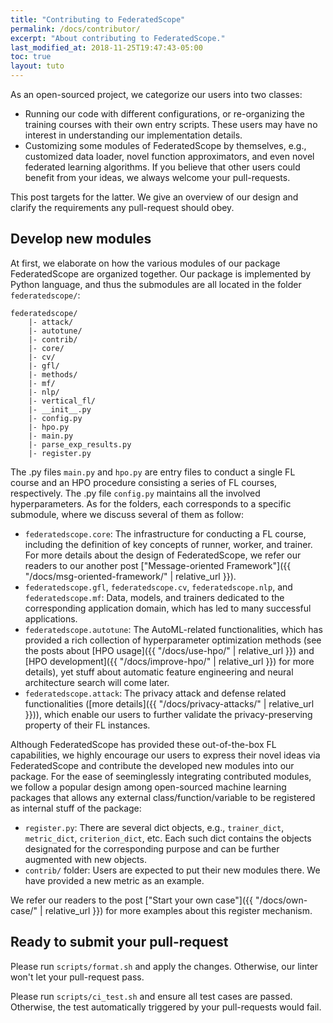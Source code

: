 ```yaml
---
title: "Contributing to FederatedScope"
permalink: /docs/contributor/
excerpt: "About contributing to FederatedScope."
last_modified_at: 2018-11-25T19:47:43-05:00
toc: true
layout: tuto
---
```


As an open-sourced project, we categorize our users into two classes:

- Running our code with different configurations, or re-organizing the training courses with their own entry scripts. These users may have no interest in understanding our implementation details.
- Customizing some modules of FederatedScope by themselves, e.g., customized data loader, novel function approximators, and even novel federated learning algorithms. If you believe that other users could benefit from your ideas, we always welcome your pull-requests.

This post targets for the latter. We give an overview of our design and clarify the requirements any pull-request should obey.

## Develop new modules

At first, we elaborate on how the various modules of our package FederatedScope are organized together. Our package is implemented by Python language, and thus the submodules are all located in the folder `federatedscope/`:

```
federatedscope/
    |- attack/
    |- autotune/
    |- contrib/
    |- core/
    |- cv/
    |- gfl/
    |- methods/
    |- mf/
    |- nlp/
    |- vertical_fl/
    |- __init__.py
    |- config.py
    |- hpo.py
    |- main.py
    |- parse_exp_results.py
    |- register.py
```

The .py files `main.py` and `hpo.py` are entry files to conduct a single FL course and an HPO procedure consisting a series of FL courses, respectively. The .py file `config.py` maintains all the involved hyperparameters. As for the folders, each corresponds to a specific submodule, where we discuss several of them as follow:

- `federatedscope.core`: The infrastructure for conducting a FL course, including the definition of key concepts of runner, worker, and trainer. For more details about the design of FederatedScope, we refer our readers to our another post ["Message-oriented Framework"]({{ "/docs/msg-oriented-framework/" | relative_url }}).
- `federatedscope.gfl`, `federatedscope.cv`, `federatedscope.nlp`, and `federatedscope.mf`: Data, models, and trainers dedicated to the corresponding application domain, which has led to many successful applications.
- `federatedscope.autotune`: The AutoML-related functionalities, which has provided a rich collection of hyperparameter optimization methods (see the posts about [HPO usage]({{ "/docs/use-hpo/" | relative_url }}) and [HPO development]({{ "/docs/improve-hpo/" | relative_url }}) for more details), yet stuff about automatic feature engineering and neural architecture search will come later.
- `federatedscope.attack`: The privacy attack and defense related functionalities ([more details]({{ "/docs/privacy-attacks/" | relative_url }})), which enable our users to further validate the privacy-preserving property of their FL instances.

Although FederatedScope has provided these out-of-the-box FL capabilities, we highly encourage our users to express their novel ideas via FederatedScope and contribute the developed new modules into our package. For the ease of seeminglessly integrating contributed modules, we follow a popular design among open-sourced machine learning packages that allows any external class/function/variable to be registered as internal stuff of the package:

- `register.py`: There are several dict objects, e.g., `trainer_dict`, `metric_dict`, `criterion_dict`, etc. Each such dict contains the objects designated for the corresponding purpose and can be further augmented with new objects.
- `contrib/` folder: Users are expected to put their new modules there. We have provided a new metric as an example.

We refer our readers to the post ["Start your own case"]({{ "/docs/own-case/" | relative_url }}) for more examples about this register mechanism.

## Ready to submit your pull-request

Please run `scripts/format.sh` and apply the changes. Otherwise, our linter won't let your pull-request pass.

Please run `scripts/ci_test.sh` and ensure all test cases are passed. Otherwise, the test automatically triggered by your pull-requests would fail.
